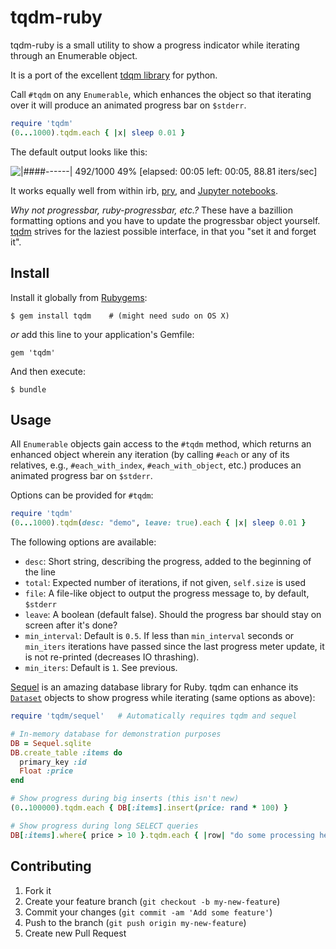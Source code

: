 # tqdm-ruby

tqdm-ruby is a small utility to show a progress indicator while iterating through an Enumerable object.

It is a port of the excellent [tdqm library][tqdm] for python.

Call `#tqdm` on any `Enumerable`, which enhances the object so that iterating over it will produce an animated progress bar on `$stderr`.

```ruby
require 'tqdm'
(0...1000).tqdm.each { |x| sleep 0.01 }
```

The default output looks like this:

![|####------| 492/1000  49% [elapsed: 00:05 left: 00:05, 88.81 iters/sec]](http://i.imgur.com/6y0t7XS.gif)

It works equally well from within irb, [pry](http://pryrepl.org/), and [Jupyter notebooks](https://jupyter.org/).

*Why not progressbar, ruby-progressbar, etc.?* These have a bazillion formatting options and you have to update the progressbar object yourself. [tqdm][] strives for the laziest possible interface, in that you "set it and forget it".

[tqdm]: https://github.com/tqdm/tqdm

## Install

Install it globally from [Rubygems](https://rubygems.org/gems/tqdm):

    $ gem install tqdm    # (might need sudo on OS X)

*or* add this line to your application's Gemfile:

    gem 'tqdm'

And then execute:

    $ bundle

## Usage

All `Enumerable` objects gain access to the `#tqdm` method, which returns an enhanced object wherein any iteration (by calling `#each` or any of its relatives, e.g., `#each_with_index`, `#each_with_object`, etc.) produces an animated progress bar on `$stderr`.

Options can be provided for `#tqdm`:

```ruby
require 'tqdm'
(0...1000).tqdm(desc: "demo", leave: true).each { |x| sleep 0.01 }
```

The following options are available:

- `desc`: Short string, describing the progress, added to the beginning of the line
- `total`: Expected number of iterations, if not given, `self.size` is used
- `file`: A file-like object to output the progress message to, by default, `$stderr`
- `leave`: A boolean (default false). Should the progress bar should stay on screen after it's done?
- `min_interval`: Default is `0.5`. If less than `min_interval` seconds or `min_iters` iterations have passed since the last progress meter update, it is not re-printed (decreases IO thrashing).
- `min_iters`: Default is `1`. See previous.

[Sequel](http://sequel.jeremyevans.net/) is an amazing database library for Ruby. tqdm can enhance its [`Dataset`](http://sequel.jeremyevans.net/rdoc/classes/Sequel/Dataset.html) objects to show progress while iterating (same options as above):

```ruby
require 'tqdm/sequel'   # Automatically requires tqdm and sequel

# In-memory database for demonstration purposes
DB = Sequel.sqlite
DB.create_table :items do
  primary_key :id
  Float :price
end

# Show progress during big inserts (this isn't new)
(0..100000).tqdm.each { DB[:items].insert(price: rand * 100) }

# Show progress during long SELECT queries
DB[:items].where{ price > 10 }.tqdm.each { |row| "do some processing here" }
```

## Contributing

1. Fork it
2. Create your feature branch (`git checkout -b my-new-feature`)
3. Commit your changes (`git commit -am 'Add some feature'`)
4. Push to the branch (`git push origin my-new-feature`)
5. Create new Pull Request
